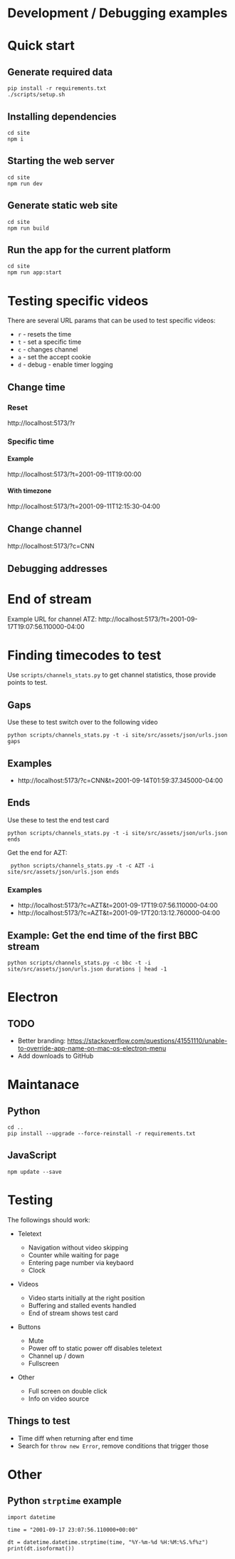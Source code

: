 Development / Debugging examples
================================

# Quick start
## Generate required data

```
pip install -r requirements.txt
./scripts/setup.sh
```

## Installing dependencies

```
cd site
npm i
```

## Starting the web server

```
cd site
npm run dev
```

## Generate static web site

```
cd site
npm run build
```

## Run the app for the current platform

```
cd site
npm run app:start
```

# Testing specific videos

There are several URL params that can be used to test specific videos:
* `r` - resets the time
* `t` - set a specific time
* `c` - changes channel
* `a` - set the accept cookie
* `d` - debug - enable timer logging

## Change time

### Reset

http://localhost:5173/?r

### Specific time

#### Example

http://localhost:5173/?t=2001-09-11T19:00:00

#### With timezone

http://localhost:5173/?t=2001-09-11T12:15:30-04:00

## Change channel

http://localhost:5173/?c=CNN

## Debugging addresses


# End of stream

Example URL for channel ATZ:
http://localhost:5173/?t=2001-09-17T19:07:56.110000-04:00

# Finding timecodes to test

Use `scripts/channels_stats.py` to get channel statistics, those provide points to test.

## Gaps

Use these to test switch over to the following video

```
python scripts/channels_stats.py -t -i site/src/assets/json/urls.json gaps
```

## Examples

* http://localhost:5173/?c=CNN&t=2001-09-14T01:59:37.345000-04:00

## Ends

Use these to test the end test card

```
python scripts/channels_stats.py -t -i site/src/assets/json/urls.json ends
```

Get the end for AZT:

```
 python scripts/channels_stats.py -t -c AZT -i site/src/assets/json/urls.json ends
```

### Examples

* http://localhost:5173/?c=AZT&t=2001-09-17T19:07:56.110000-04:00
* http://localhost:5173/?c=AZT&t=2001-09-17T20:13:12.760000-04:00


## Example: Get the end time of the first BBC stream

```
python scripts/channels_stats.py -c bbc -t -i site/src/assets/json/urls.json durations | head -1
```

# Electron

## TODO

* Better branding: https://stackoverflow.com/questions/41551110/unable-to-override-app-name-on-mac-os-electron-menu
* Add downloads to GitHub

# Maintanace

## Python

```
cd ..
pip install --upgrade --force-reinstall -r requirements.txt
```

## JavaScript

```
npm update --save
```

# Testing

The followings should work:

* Teletext
  * Navigation without video skipping
  * Counter while waiting for page
  * Entering page number via keybaord
  * Clock

* Videos
  * Video starts initially at the right position
  * Buffering and stalled events handled
  * End of stream shows test card

* Buttons
  * Mute
  * Power off to static
    power off disables teletext
  * Channel up / down
  * Fullscreen

* Other
  * Full screen on double click
  * Info on video source

## Things to test

* Time diff when returning after end time
* Search for `throw new Error`, remove conditions that trigger those

# Other

## Python `strptime` example

```
import datetime

time = "2001-09-17 23:07:56.110000+00:00"

dt = datetime.datetime.strptime(time, "%Y-%m-%d %H:%M:%S.%f%z")
print(dt.isoformat())
```
